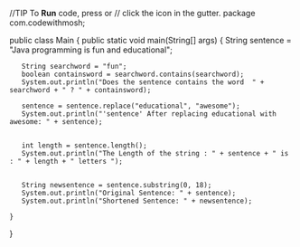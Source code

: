//TIP To <b>Run</b> code, press <shortcut actionId="Run"/> or
// click the <icon src="AllIcons.Actions.Execute"/> icon in the gutter.
package com.codewithmosh;

public class Main {
    public static void main(String[] args) {
       String sentence = "Java programming is fun and educational";

       String searchword = "fun";
       boolean containsword = searchword.contains(searchword);
       System.out.println("Does the sentence contains the word  " + searchword + " ? " + containsword);

       sentence = sentence.replace("educational", "awesome");
       System.out.println("'sentence' After replacing educational with awesome: " + sentence);


       int length = sentence.length();
       System.out.println("The Length of the string : " + sentence + " is : " + length + " letters ");


       String newsentence = sentence.substring(0, 18);
       System.out.println("Original Sentence: " + sentence);
       System.out.println("Shortened Sentence: " + newsentence);

    }
}
